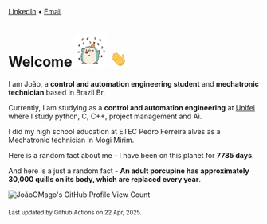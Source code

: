 [LinkedIn](https://www.linkedin.com/in/joão-pedro-gozzoli-b95641301/) &bull;
[Email](joaopedrogozzoli@gmail.com)

# Welcome <img src="happy.gif" height="64px" /> <img src="wave.gif" height="32px" />

I am João, a  **control and automation engineering student** and **mechatronic technician** based in Brazil Br.

Currently, I am studying as a **control and automation engineering** at [Unifei](https://unifei.edu.br) where I study python, C, C++, project management and Ai.

I did my high school education at ETEC Pedro Ferreira alves as a Mechatronic technician in Mogi Mirim.

Here is a random fact about me - I have been on this planet for **7785 days**.

And here is a just a random fact -  **An adult porcupine has approximately 30,000 quills on its body, which are replaced every year**.

![JoãoOMago's GitHub Profile View Count](https://komarev.com/ghpvc/?username=JoaoOMago)

<sub>Last updated by Github Actions on 22 Apr, 2025.</sub>
